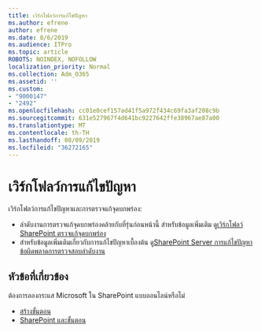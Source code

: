 ```yaml
---
title: เวิร์กโฟลว์การแก้ไขปัญหา
ms.author: efrene
author: efrene
ms.date: 8/6/2019
ms.audience: ITPro
ms.topic: article
ROBOTS: NOINDEX, NOFOLLOW
localization_priority: Normal
ms.collection: Adm_O365
ms.assetid: ''
ms.custom:
- "9000147"
- "2492"
ms.openlocfilehash: cc01e0cef157ad41f5a972f434c69fa3af208c9b
ms.sourcegitcommit: 631e527967f4d641bc9227642ffe38967ae87a00
ms.translationtype: MT
ms.contentlocale: th-TH
ms.lasthandoff: 08/09/2019
ms.locfileid: "36272165"
---
```

# <a name="workflow-troubleshooting"></a>เวิร์กโฟลว์การแก้ไขปัญหา

เวิร์กโฟลว์การแก้ไขปัญหาและการตรวจแก้จุดบกพร่อง:
- ลำดับงานการตรวจแก้จุดบกพร่องคล้ายกับที่รุ่นก่อนหน้านี้  สำหรับข้อมูลเพิ่มเติม ดู[เวิร์กโฟลว์ SharePoint ตรวจแก้จุดบกพร่อง](https://docs.microsoft.com/sharepoint/dev/general-development/debugging-sharepoint-server-workflows)
- สำหรับข้อมูลเพิ่มเติมเกี่ยวกับการแก้ไขปัญหาเบื้องต้น ดู[SharePoint Server การแก้ไขปัญหาข้อผิดพลาดการตรวจสอบลำดับงาน](https://docs.microsoft.com/sharepoint/dev/general-development/troubleshooting-sharepoint-server-workflow-validation-errors-in-visio)
 

## <a name="related-topics"></a>หัวข้อที่เกี่ยวข้อง
ต้องการลองกระแส Microsoft ใน SharePoint แบบออนไลน์หรือไม่
- [สร้างขั้นตอน](https://support.office.com/article/Create-a-flow-for-a-list-or-library-in-SharePoint-Online-or-OneDrive-for-Business-a9c3e03b-0654-46af-a254-20252e580d01) 
- [SharePoint และขั้นตอน](https://flow.microsoft.com/blog/sharepoint-and-flow/) 



